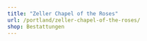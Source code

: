 ```yaml
---
title: "Zeller Chapel of the Roses"
url: /portland/zeller-chapel-of-the-roses/
shop: Bestattungen
---
```

